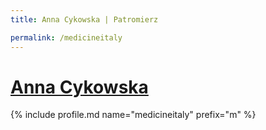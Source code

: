```yaml
---
title: Anna Cykowska | Patromierz

permalink: /medicineitaly
---
```


# [Anna Cykowska](https://patronite.pl/medicineitaly)

{% include profile.md name="medicineitaly" prefix="m" %}
